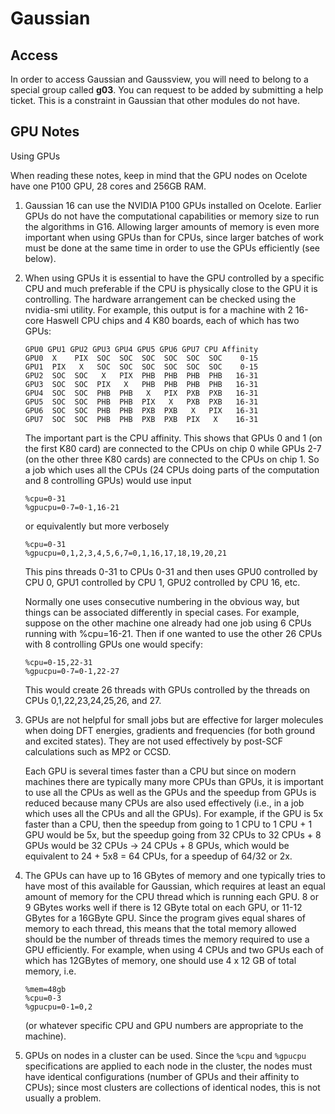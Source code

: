 # Gaussian 

## Access

In order to access Gaussian and Gaussview, you will need to belong to a special group called **g03**.  You can request to be added by submitting a help ticket. This is a constraint in Gaussian that other modules do not have.

## GPU Notes

Using GPUs

When reading these notes, keep in mind that the GPU nodes on Ocelote have one P100 GPU, 28 cores and 256GB RAM.

1. Gaussian 16 can use the NVIDIA P100 GPUs installed on Ocelote.  Earlier
GPUs do not have the computational capabilities or memory size to run the algorithms in G16.  Allowing larger amounts of memory is even more important when using GPUs than for CPUs, since larger batches of work
must be done at the same time in order to use the GPUs efficiently   (see below).

2. When using GPUs it is essential to have the GPU controlled by a specific CPU and much preferable if the CPU is physically close to the GPU it is controlling.  The hardware arrangement can be checked using the nvidia-smi utility.  For example, this output is for a machine with 2 16-core Haswell CPU chips and 4 K80 boards, each of which has two GPUs:

    ```
    GPU0 GPU1 GPU2 GPU3 GPU4 GPU5 GPU6 GPU7 CPU Affinity 
    GPU0  X    PIX  SOC  SOC  SOC  SOC  SOC  SOC    0-15
    GPU1  PIX   X   SOC  SOC  SOC  SOC  SOC  SOC    0-15
    GPU2  SOC  SOC   X   PIX  PHB  PHB  PHB  PHB   16-31
    GPU3  SOC  SOC  PIX   X   PHB  PHB  PHB  PHB   16-31
    GPU4  SOC  SOC  PHB  PHB   X   PIX  PXB  PXB   16-31
    GPU5  SOC  SOC  PHB  PHB  PIX   X   PXB  PXB   16-31
    GPU6  SOC  SOC  PHB  PHB  PXB  PXB   X   PIX   16-31
    GPU7  SOC  SOC  PHB  PHB  PXB  PXB  PIX   X    16-31
    ```

    The important part is the CPU affinity. This shows that GPUs 0 and 1 (on the first K80 card) are connected to the CPUs on chip 0 while GPUs 2-7 (on the other three K80 cards) are connected to the CPUs on chip 1.  So a job which uses all the CPUs (24 CPUs doing parts of the computation and 8 controlling GPUs) would use input

    ```
    %cpu=0-31
    %gpucpu=0-7=0-1,16-21
    ```

    or equivalently but more verbosely

    ```
    %cpu=0-31
    %gpucpu=0,1,2,3,4,5,6,7=0,1,16,17,18,19,20,21
    ```

    This pins threads 0-31 to CPUs 0-31 and then uses GPU0 controlled by CPU 0, GPU1 controlled by CPU 1, GPU2 controlled by CPU 16, etc.

    Normally one uses consecutive numbering in the obvious way, but things can be associated differently in special cases. For example, suppose on the other machine one already had one job using 6 CPUs running with %cpu=16-21.  Then if one wanted to use the other 26 CPUs with 8 controlling GPUs one would specify:

    ```
    %cpu=0-15,22-31
    %gpucpu=0-7=0-1,22-27
    ```

    This would create 26 threads with GPUs controlled by the threads on CPUs 0,1,22,23,24,25,26, and 27.

 3. GPUs are not helpful for small jobs but are effective for larger molecules when doing DFT energies, gradients and frequencies (for both ground and excited states).  They are not used effectively by post-SCF calculations such as MP2 or CCSD.

    Each GPU is several times faster than a CPU but since on modern machines there are typically many more CPUs than GPUs, it is important to use all the CPUs as well as the GPUs and the speedup from GPUs is reduced because many CPUs are also used effectively (i.e., in a job which uses all the CPUs and all the GPUs).  For example, if the GPU is 5x faster than a CPU, then the speedup from going to 1 CPU to 1 CPU + 1 GPU would be 5x, but the speedup going from 32 CPUs to 32 CPUs + 8 GPUs would be 32 CPUs -> 24 CPUs + 8 GPUs, which would be equivalent to 24 + 5x8 = 64 CPUs, for a speedup of 64/32 or 2x.

4.  The GPUs can have up to 16 GBytes of memory and one typically tries to have most of this available for Gaussian, which requires at least an equal amount of memory for the CPU thread which is running each GPU.  8 or 9 GBytes works well if there is 12 GByte total on each GPU, or 11-12 GBytes for a 16GByte GPU.  Since the program gives equal shares of memory to each thread, this means that the total memory allowed should be the number of threads times the memory required to use a GPU efficiently.  For example, when using 4 CPUs and two GPUs each of which has 12GBytes of memory, one should use 4 x 12 GB of total memory, i.e. 

    ```
    %mem=48gb
    %cpu=0-3
    %gpucpu=0-1=0,2
    ```

    (or whatever specific CPU and GPU numbers are appropriate to the machine).

5. GPUs on nodes in a cluster can be used. Since the ```%cpu``` and ```%gpucpu``` specifications are applied to each node in the cluster, the nodes must have identical configurations (number of GPUs and their affinity to CPUs); since most clusters are collections of identical nodes, this is not usually a problem.